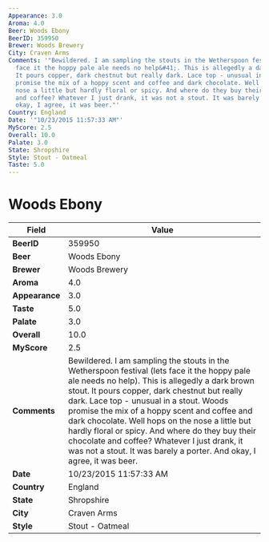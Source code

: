 ```yaml
---
Appearance: 3.0
Aroma: 4.0
Beer: Woods Ebony
BeerID: 359950
Brewer: Woods Brewery
City: Craven Arms
Comments: '"Bewildered. I am sampling the stouts in the Wetherspoon festival &#40;lets
  face it the hoppy pale ale needs no help&#41;. This is allegedly a dark brown stout.
  It pours copper, dark chestnut but really dark. Lace top - unusual in a stout. Woods
  promise the mix of a hoppy scent and coffee and dark chocolate. Well hops on the
  nose a little but hardly floral or spicy. And where do they buy their chocolate
  and coffee? Whatever I just drank, it was not a stout. It was barely a porter. And
  okay, I agree, it was beer."'
Country: England
Date: '"10/23/2015 11:57:33 AM"'
MyScore: 2.5
Overall: 10.0
Palate: 3.0
State: Shropshire
Style: Stout - Oatmeal
Taste: 5.0
---
```


# Woods Ebony

| Field         | Value |
|---------------|-------|
| **BeerID** | 359950 |
| **Beer** | Woods Ebony |
| **Brewer** | Woods Brewery |
| **Aroma** | 4.0 |
| **Appearance** | 3.0 |
| **Taste** | 5.0 |
| **Palate** | 3.0 |
| **Overall** | 10.0 |
| **MyScore** | 2.5 |
| **Comments** | Bewildered. I am sampling the stouts in the Wetherspoon festival &#40;lets face it the hoppy pale ale needs no help&#41;. This is allegedly a dark brown stout. It pours copper, dark chestnut but really dark. Lace top - unusual in a stout. Woods promise the mix of a hoppy scent and coffee and dark chocolate. Well hops on the nose a little but hardly floral or spicy. And where do they buy their chocolate and coffee? Whatever I just drank, it was not a stout. It was barely a porter. And okay, I agree, it was beer. |
| **Date** | 10/23/2015 11:57:33 AM |
| **Country** | England |
| **State** | Shropshire |
| **City** | Craven Arms |
| **Style** | Stout - Oatmeal |

